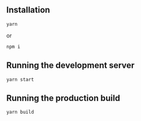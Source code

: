 ## Installation

```
yarn
```

or

```
npm i
```

## Running the development server
```
yarn start
```

## Running the production build
```
yarn build
```